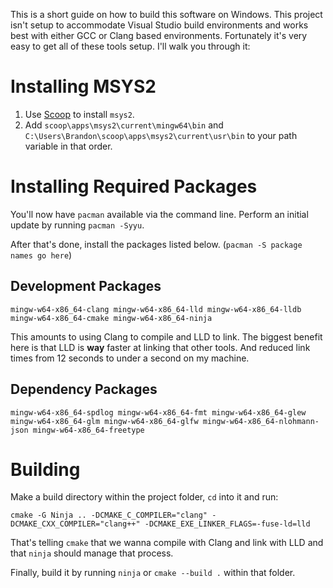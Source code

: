 This is a short guide on how to build this software on Windows. This project isn't setup to accommodate Visual Studio build environments and works best with either GCC or Clang based environments. Fortunately it's very easy to get all of these tools setup. I'll walk you through it:

# Installing MSYS2

1. Use [Scoop](https://scoop.sh/) to install ```msys2```.
2. Add ```scoop\apps\msys2\current\mingw64\bin``` and ```C:\Users\Brandon\scoop\apps\msys2\current\usr\bin``` to your path variable in that order.

# Installing Required Packages

You'll now have ```pacman``` available via the command line. Perform an initial update by running ```pacman -Syyu```.

After that's done, install the packages listed below. (```pacman -S package names go here```)

## Development Packages

```
mingw-w64-x86_64-clang mingw-w64-x86_64-lld mingw-w64-x86_64-lldb mingw-w64-x86_64-cmake mingw-w64-x86_64-ninja
```

This amounts to using Clang to compile and LLD to link. The biggest benefit here is that LLD is **way** faster at linking that other tools. And reduced link times from 12 seconds to under a second on my machine.

## Dependency Packages

```
mingw-w64-x86_64-spdlog mingw-w64-x86_64-fmt mingw-w64-x86_64-glew mingw-w64-x86_64-glm mingw-w64-x86_64-glfw mingw-w64-x86_64-nlohmann-json mingw-w64-x86_64-freetype
```

# Building

Make a build directory within the project folder, ```cd``` into it and run:

```
cmake -G Ninja .. -DCMAKE_C_COMPILER="clang" -DCMAKE_CXX_COMPILER="clang++" -DCMAKE_EXE_LINKER_FLAGS=-fuse-ld=lld
```

That's telling ```cmake``` that we wanna compile with Clang and link with LLD and that ```ninja``` should manage that process.

Finally, build it by running ```ninja``` or ```cmake --build .``` within that folder.